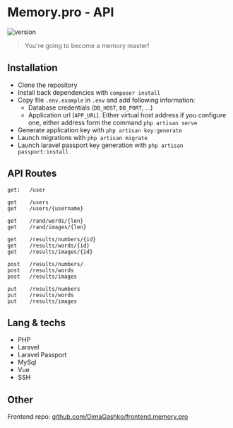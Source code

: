 # Memory.pro - API

![version](https://img.shields.io/badge/version-0.0.02%20(sketch)-145a46)

> You're going to become a memory master!

## Installation

- Clone the repository
- Install back dependencies with `composer install`
- Copy file `.env.example` in `.env` and add following information:
  - Database credentials (`DB_HOST`, `DB_PORT`, ...)
  - Application url (`APP_URL`). Either virtual host address if you configure one, either address form the command `php artisan serve`
- Generate application key with `php artisan key:generate`
- Launch migrations with `php artisan migrate`
- Launch laravel passport key generation with `php artisan passport:install`

## API Routes

```text
get:   /user

get    /users
get    /users/{username}

get    /rand/words/{len}
get    /rand/images/{len}

get    /results/numbers/{id}
get    /results/words/{id}
get    /results/images/{id}

post   /results/numbers/
post   /results/words
post   /results/images

put    /results/numbers
put    /results/words
put    /results/images
```

## Lang & techs

- PHP
- Laravel
- Laravel Passport
- MySql
- Vue
- SSH

## Other

Frontend repo: [github.com/DimaGashko/frontend.memory.pro](https://github.com/DimaGashko/frontend.memory.pro)
